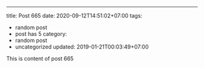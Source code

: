 ---
title: Post 665
date: 2020-09-12T14:51:02+07:00
tags:
  - random post
  - post has 5
category:
  - random post
  - uncategorized
updated: 2019-01-21T00:03:49+07:00

This is content of post 665